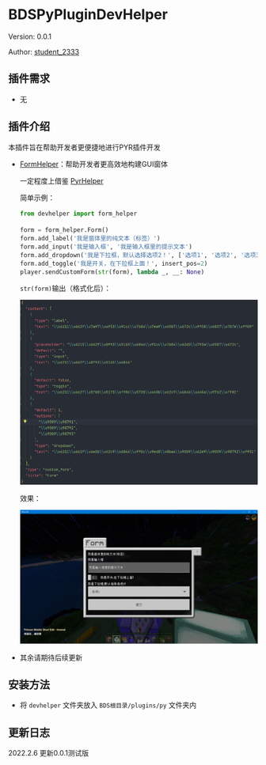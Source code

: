 # BDSPyPluginDevHelper

Version: 0.0.1

Author: [student_2333](https://github.com/lgc2333)

插件需求
--

- 无

插件介绍
--
本插件旨在帮助开发者更便捷地进行PYR插件开发

- [FormHelper](./devhelper/form_helper.py)：帮助开发者更高效地构建GUI窗体

  一定程度上借鉴 [PyrHelper](https://www.minebbs.com/resources/bds-pyrhelper-gui-_-_.3030/)

  简单示例：
  ```python
  from devhelper import form_helper

  form = form_helper.Form()
  form.add_label('我是窗体里的纯文本（标签）')
  form.add_input('我是输入框', '我是输入框里的提示文本')
  form.add_dropdown('我是下拉框，默认选择选项2！', ['选项1', '选项2', '选项3'], 1)
  form.add_toggle('我是开关，在下拉框上面！', insert_pos=2)
  player.sendCustomForm(str(form), lambda _, __: None)
  ```
  `str(form)`输出（格式化后）：

  ![](readme/readme2.png)

  效果：

  ![](readme/readme1.png)

- 其余请期待后续更新

安装方法
--

- 将 `devhelper` 文件夹放入 `BDS根目录/plugins/py` 文件夹内

更新日志
--
2022.2.6 更新0.0.1测试版